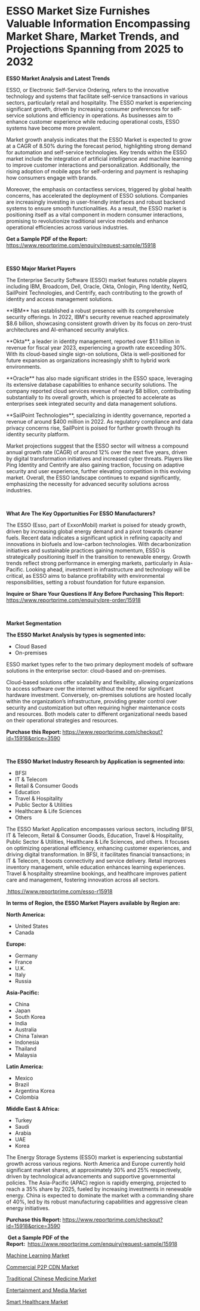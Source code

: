 <p><h1>ESSO Market Size Furnishes Valuable Information Encompassing Market Share, Market Trends, and Projections Spanning from 2025 to 2032</h1></p><p><strong>ESSO Market Analysis and Latest Trends</strong></p>
<p><p>ESSO, or Electronic Self-Service Ordering, refers to the innovative technology and systems that facilitate self-service transactions in various sectors, particularly retail and hospitality. The ESSO market is experiencing significant growth, driven by increasing consumer preferences for self-service solutions and efficiency in operations. As businesses aim to enhance customer experience while reducing operational costs, ESSO systems have become more prevalent.</p><p>Market growth analysis indicates that the ESSO Market is expected to grow at a CAGR of 8.50% during the forecast period, highlighting strong demand for automation and self-service technologies. Key trends within the ESSO market include the integration of artificial intelligence and machine learning to improve customer interactions and personalization. Additionally, the rising adoption of mobile apps for self-ordering and payment is reshaping how consumers engage with brands.</p><p>Moreover, the emphasis on contactless services, triggered by global health concerns, has accelerated the deployment of ESSO solutions. Companies are increasingly investing in user-friendly interfaces and robust backend systems to ensure smooth functionalities. As a result, the ESSO market is positioning itself as a vital component in modern consumer interactions, promising to revolutionize traditional service models and enhance operational efficiencies across various industries.</p></p>
<p><strong>Get a Sample PDF of the Report:&nbsp;</strong> <a href="https://www.reportprime.com/enquiry/request-sample/15918?utm_campaign=116&utm_medium=2&utm_source=Github&utm_content=ia&utm_term=20032025&utm_id=esso">https://www.reportprime.com/enquiry/request-sample/15918</a></p>
<p>&nbsp;</p>
<p><strong>ESSO Major Market Players</strong></p>
<p><p>The Enterprise Security Software (ESSO) market features notable players including IBM, Broadcom, Dell, Oracle, Okta, Onlogin, Ping Identity, NetIQ, SailPoint Technologies, and Centrify, each contributing to the growth of identity and access management solutions.</p><p>**IBM** has established a robust presence with its comprehensive security offerings. In 2022, IBM's security revenue reached approximately $8.6 billion, showcasing consistent growth driven by its focus on zero-trust architectures and AI-enhanced security analytics. </p><p>**Okta**, a leader in identity management, reported over $1.1 billion in revenue for fiscal year 2023, experiencing a growth rate exceeding 30%. With its cloud-based single sign-on solutions, Okta is well-positioned for future expansion as organizations increasingly shift to hybrid work environments.</p><p>**Oracle** has also made significant strides in the ESSO space, leveraging its extensive database capabilities to enhance security solutions. The company reported cloud services revenue of nearly $8 billion, contributing substantially to its overall growth, which is projected to accelerate as enterprises seek integrated security and data management solutions.</p><p>**SailPoint Technologies**, specializing in identity governance, reported a revenue of around $400 million in 2022. As regulatory compliance and data privacy concerns rise, SailPoint is poised for further growth through its identity security platform.</p><p>Market projections suggest that the ESSO sector will witness a compound annual growth rate (CAGR) of around 12% over the next five years, driven by digital transformation initiatives and increased cyber threats. Players like Ping Identity and Centrify are also gaining traction, focusing on adaptive security and user experience, further elevating competition in this evolving market. Overall, the ESSO landscape continues to expand significantly, emphasizing the necessity for advanced security solutions across industries.</p></p>
<p>&nbsp;</p>
<p><strong>What Are The Key Opportunities For ESSO Manufacturers?</strong></p>
<p><p>The ESSO (Esso, part of ExxonMobil) market is poised for steady growth, driven by increasing global energy demand and a pivot towards cleaner fuels. Recent data indicates a significant uptick in refining capacity and innovations in biofuels and low-carbon technologies. With decarbonization initiatives and sustainable practices gaining momentum, ESSO is strategically positioning itself in the transition to renewable energy. Growth trends reflect strong performance in emerging markets, particularly in Asia-Pacific. Looking ahead, investment in infrastructure and technology will be critical, as ESSO aims to balance profitability with environmental responsibilities, setting a robust foundation for future expansion.</p></p>
<p><strong>Inquire or Share Your Questions If Any Before Purchasing This Report:</strong> <a href="https://www.reportprime.com/enquiry/pre-order/15918?utm_campaign=116&utm_medium=2&utm_source=Github&utm_content=ia&utm_term=20032025&utm_id=esso">https://www.reportprime.com/enquiry/pre-order/15918</a></p>
<p>&nbsp;</p>
<p><strong>Market Segmentation</strong></p>
<p><strong>The ESSO Market Analysis by types is segmented into:</strong></p>
<p><ul><li>Cloud Based</li><li>On-premises</li></ul></p>
<p><p>ESSO market types refer to the two primary deployment models of software solutions in the enterprise sector: cloud-based and on-premises. </p><p>Cloud-based solutions offer scalability and flexibility, allowing organizations to access software over the internet without the need for significant hardware investment. Conversely, on-premises solutions are hosted locally within the organization’s infrastructure, providing greater control over security and customization but often requiring higher maintenance costs and resources. Both models cater to different organizational needs based on their operational strategies and resources.</p></p>
<p><strong>Purchase this Report:&nbsp;</strong><a href="https://www.reportprime.com/checkout?id=15918&price=3590&utm_campaign=116&utm_medium=2&utm_source=Github&utm_content=ia&utm_term=20032025&utm_id=esso">https://www.reportprime.com/checkout?id=15918&price=3590</a></p>
<p>&nbsp;</p>
<p><strong>The ESSO Market Industry Research by Application is segmented into:</strong></p>
<p><ul><li>BFSI</li><li>IT & Telecom</li><li>Retail & Consumer Goods</li><li>Education</li><li>Travel & Hospitality</li><li>Public Sector & Utilities</li><li>Healthcare & Life Sciences</li><li>Others</li></ul></p>
<p><p>The ESSO Market Application encompasses various sectors, including BFSI, IT & Telecom, Retail & Consumer Goods, Education, Travel & Hospitality, Public Sector & Utilities, Healthcare & Life Sciences, and others. It focuses on optimizing operational efficiency, enhancing customer experiences, and driving digital transformation. In BFSI, it facilitates financial transactions; in IT & Telecom, it boosts connectivity and service delivery. Retail improves inventory management, while education enhances learning experiences. Travel & hospitality streamline bookings, and healthcare improves patient care and management, fostering innovation across all sectors.</p></p>
<p><a href="https://www.reportprime.com/esso-r15918?utm_campaign=116&utm_medium=2&utm_source=Github&utm_content=ia&utm_term=20032025&utm_id=esso">&nbsp;https://www.reportprime.com/esso-r15918</a></p>
<p><strong>In terms of Region, the ESSO Market Players available by Region are:</strong></p>
<p>
    <p> <strong> North America: </strong>
        <ul>
            <li>United States</li>
            <li>Canada</li>
        </ul>
        </p> 
    <p> <strong> Europe: </strong>
        <ul>
            <li>Germany</li>
            <li>France</li>
            <li>U.K.</li>
            <li>Italy</li>
            <li>Russia</li>
        </ul>
        </p> 
    <p> <strong> Asia-Pacific: </strong>
        <ul>
            <li>China</li>
            <li>Japan</li>
            <li>South Korea</li>
            <li>India</li>
            <li>Australia</li>
            <li>China Taiwan</li>
            <li>Indonesia</li>
            <li>Thailand</li>
            <li>Malaysia</li>
        </ul>
        </p> 
    <p> <strong> Latin America: </strong>
        <ul>
            <li>Mexico</li>
            <li>Brazil</li>
            <li>Argentina Korea</li>
            <li>Colombia</li>
        </ul>
        </p> 
    <p> <strong> Middle East & Africa: </strong>
        <ul>
            <li>Turkey</li>
            <li>Saudi</li>
            <li>Arabia</li>
            <li>UAE</li>
            <li>Korea</li>
        </ul>
    </p>
    </p>
<p><p>The Energy Storage Systems (ESSO) market is experiencing substantial growth across various regions. North America and Europe currently hold significant market shares, at approximately 30% and 25% respectively, driven by technological advancements and supportive governmental policies. The Asia-Pacific (APAC) region is rapidly emerging, projected to reach a 35% share by 2025, fueled by increasing investments in renewable energy. China is expected to dominate the market with a commanding share of 40%, led by its robust manufacturing capabilities and aggressive clean energy initiatives.</p></p>
<p><strong>Purchase this Report: </strong><a href="https://www.reportprime.com/checkout?id=15918&price=3590&utm_campaign=116&utm_medium=2&utm_source=Github&utm_content=ia&utm_term=20032025&utm_id=esso">https://www.reportprime.com/checkout?id=15918&price=3590</a></p>
<p>&nbsp;<strong>Get a Sample PDF of the Report:&nbsp;&nbsp;</strong><a href="https://www.reportprime.com/enquiry/request-sample/15918?utm_campaign=116&utm_medium=2&utm_source=Github&utm_content=ia&utm_term=20032025&utm_id=esso">https://www.reportprime.com/enquiry/request-sample/15918</a></p>
<p><strong></strong></p>
<p><p><a href="https://github.com/hammelximalschid/Market-Research-Report-List-1/blob/main/machine-learning-market.md?utm_campaign=116&utm_medium=2&utm_source=Github&utm_content=ia&utm_term=20032025&utm_id=esso">Machine Learning Market</a></p><p><a href="https://github.com/rodinayygacklezi/Market-Research-Report-List-1/blob/main/commercial-p2p-cdn-market.md?utm_campaign=116&utm_medium=2&utm_source=Github&utm_content=ia&utm_term=20032025&utm_id=esso">Commercial P2P CDN Market</a></p><p><a href="https://github.com/XavierTyler76/Market-Research-Report-List-1/blob/main/traditional-chinese-medicine-market.md?utm_campaign=116&utm_medium=2&utm_source=Github&utm_content=ia&utm_term=20032025&utm_id=esso">Traditional Chinese Medicine Market</a></p><p><a href="https://github.com/OlenFleming68/Market-Research-Report-List-1/blob/main/entertainment-and-media-market.md?utm_campaign=116&utm_medium=2&utm_source=Github&utm_content=ia&utm_term=20032025&utm_id=esso">Entertainment and Media Market</a></p><p><a href="https://github.com/lindaopodray/Market-Research-Report-List-1/blob/main/smart-healthcare-market.md?utm_campaign=116&utm_medium=2&utm_source=Github&utm_content=ia&utm_term=20032025&utm_id=esso">Smart Healthcare Market</a></p></p>